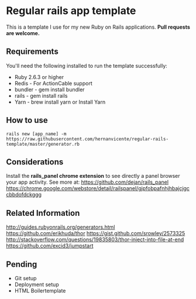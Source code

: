 Regular rails app template
======================

This is a template I use for my new Ruby on Rails applications. **Pull requests are welcome.**

## Requirements

You'll need the following installed to run the template successfully:
  * Ruby 2.6.3 or higher
  * Redis - For ActionCable support
  * bundler - gem install bundler
  * rails - gem install rails
  * Yarn - brew install yarn or Install Yarn

## How to use ##
`` rails new [app_name] -m https://raw.githubusercontent.com/hernanvicente/regular-rails-template/master/generator.rb ``

## Considerations ##

Install the **rails_panel chrome extension** to see directly a panel browser your app activity. See more at:
<https://github.com/dejan/rails_panel>  
<https://chrome.google.com/webstore/detail/railspanel/gjpfobpafnhjhbajcjgccbbdofdckggg>

## Related Information ##
http://guides.rubyonrails.org/generators.html
https://github.com/erikhuda/thor
https://gist.github.com/srowley/2573325
http://stackoverflow.com/questions/19835803/thor-inject-into-file-at-end
https://github.com/excid3/jumpstart

## Pending ##
* Git setup
* Deployment setup
* HTML Boilertemplate
